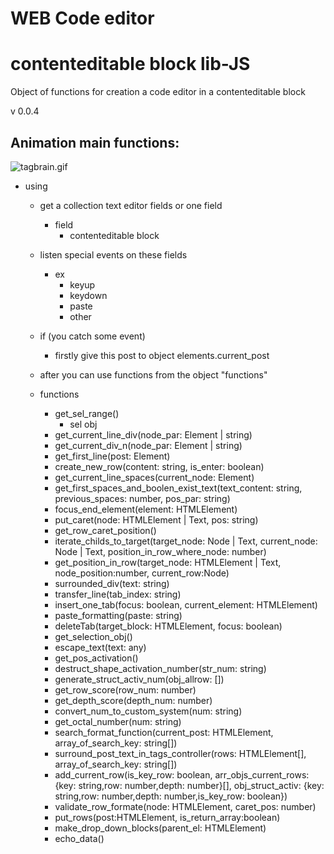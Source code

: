 # WEB Code editor 
# contenteditable block lib-JS

Object of functions for creation a code editor in a contenteditable block 

v 0.0.4

## Animation main functions:
![tagbrain.gif](tagbrain.gif)


+ using
  + get a collection text editor fields or one field
    + field
      + contenteditable block
  + listen special events on these fields
    + ex
      + keyup
      + keydown
      + paste
      + other
  + if (you catch some event)
    + firstly give this post to object elements.current_post
  + after you can use functions from the object "functions"

  + functions
    + get_sel_range()
      + sel obj
    + get_current_line_div(node_par: Element | string)
    + get_current_div_n(node_par: Element | string)
    + get_first_line(post: Element)
    + create_new_row(content: string, is_enter: boolean)
    + get_current_line_spaces(current_node: Element)
    + get_first_spaces_and_boolen_exist_text(text_content: string, previous_spaces: number, pos_par: string)
    + focus_end_element(element: HTMLElement)
    + put_caret(node: HTMLElement | Text, pos: string)
    + get_row_caret_position()
    + iterate_childs_to_target(target_node: Node | Text, current_node: Node | Text, position_in_row_where_node: number)
    + get_position_in_row(target_node: HTMLElement | Text, node_position:number, current_row:Node)
    + surrounded_div(text: string)
    + transfer_line(tab_index: string)
    + insert_one_tab(focus: boolean, current_element: HTMLElement)
    + paste_formatting(paste: string)
    + deleteTab(target_block: HTMLElement, focus: boolean)
    + get_selection_obj()
    + escape_text(text: any)
    + get_pos_activation()
    + destruct_shape_activation_number(str_num: string)
    + generate_struct_activ_num(obj_allrow: [])
    + get_row_score(row_num: number)
    + get_depth_score(depth_num: number)
    + convert_num_to_custom_system(num: string)
    + get_octal_number(num: string)
    + search_format_function(current_post: HTMLElement, array_of_search_key: string[])
    + surround_post_text_in_tags_controller(rows: HTMLElement[], array_of_search_key: string[])
    + add_current_row(is_key_row: boolean, arr_objs_current_rows: {key: string,row: number,depth: number}[], obj_struct_activ: {key: string,row: number,depth: number,is_key_row: boolean})
    + validate_row_formate(node: HTMLElement, caret_pos: number)
    + put_rows(post:HTMLElement, is_return_array:boolean)
    + make_drop_down_blocks(parent_el: HTMLElement)
    + echo_data()

